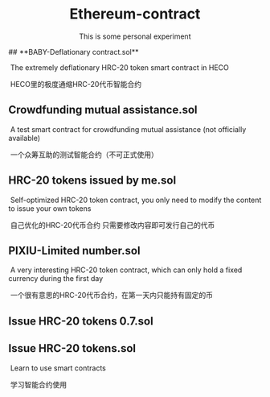 <h1 align="center">Ethereum-contract</h1>

<p align="center">
This is some personal experiment
</p>
## **BABY-Deflationary contract.sol**

​	 The extremely deflationary HRC-20 token smart contract in HECO

​	 HECO里的极度通缩HRC-20代币智能合约



## **Crowdfunding mutual assistance.sol**

​	A test smart contract for crowdfunding mutual assistance (not officially available)

​	一个众筹互助的测试智能合约（不可正式使用）





## **HRC-20 tokens issued by me.sol**

​	Self-optimized HRC-20 token contract, you only need to modify the content to issue your own tokens

​	自己优化的HRC-20代币合约 只需要修改内容即可发行自己的代币





## **PIXIU-Limited number.sol**

​	A very interesting HRC-20 token contract, which can only hold a fixed currency during the first day

​	一个很有意思的HRC-20代币合约，在第一天内只能持有固定的币





## **Issue HRC-20 tokens 0.7.sol**

## **Issue HRC-20 tokens.sol**

​	Learn to use smart contracts

​	学习智能合约使用
